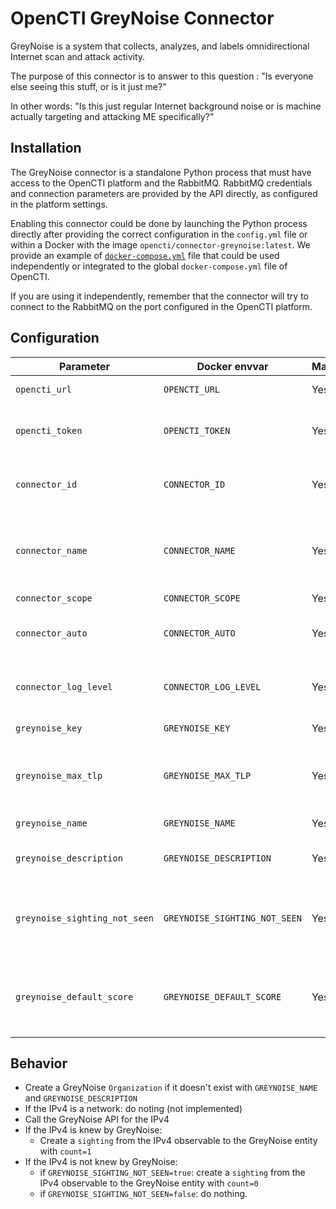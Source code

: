 # OpenCTI GreyNoise Connector

GreyNoise is a system that collects, analyzes, and labels omnidirectional Internet scan and attack activity.

The purpose of this connector is to answer to this question : "Is everyone else seeing this stuff, or is it just me?"

In other words:  "Is this just regular Internet background noise or is machine actually targeting and attacking ME specifically?"

## Installation

The GreyNoise connector is a standalone Python process that must have access to the OpenCTI platform and the RabbitMQ. RabbitMQ credentials and connection parameters are provided by the API directly, as configured in the platform settings.

Enabling this connector could be done by launching the Python process directly after providing the correct configuration in the `config.yml` file or within a Docker with the image `opencti/connector-greynoise:latest`. We provide an example of [`docker-compose.yml`](docker-compose.yml) file that could be used independently or integrated to the global `docker-compose.yml` file of OpenCTI.

If you are using it independently, remember that the connector will try to connect to the RabbitMQ on the port configured in the OpenCTI platform.

## Configuration


| Parameter                              | Docker envvar                          | Mandatory  | Description                                                                                                               |
|----------------------------------------|----------------------------------------|------------|---------------------------------------------------------------------------------------------------------------------------|
| `opencti_url`                          | `OPENCTI_URL`                          | Yes        | The URL of the OpenCTI platform.                                                                                          |
| `opencti_token`                        | `OPENCTI_TOKEN`                        | Yes        | The default admin token configured in the OpenCTI platform parameters file.                                               |
| `connector_id`                         | `CONNECTOR_ID`                         | Yes        | A valid arbitrary `UUIDv4` that must be unique for this connector.                                                        |
| `connector_name`                       | `CONNECTOR_NAME`                       | Yes        | The name of the GreyNoise connector instance, to identify it if you have multiple GreyNoise connectors.                   |
| `connector_scope`                      | `CONNECTOR_SCOPE`                      | Yes        | Must be `ipv4-addr`.                                                                                                      |
| `connector_auto`	                      | `CONNECTOR_AUTO`                       | Yes        | Must be `true` or `false` to enable or disable auto-enrichment of observables                                             |
| `connector_log_level`                  | `CONNECTOR_LOG_LEVEL`                  | Yes        | The log level for this connector, could be `debug`, `info`, `warn` or `error` (less verbose).                             |
| `greynoise_key`                        | `GREYNOISE_KEY`                        | Yes        | The GreyNoise API key .                                                                                                   |
| `greynoise_max_tlp`                    | `GREYNOISE_MAX_TLP`                    | Yes        | Do not send any data to GreyNoise if the TLP of the observable is greater than GREYNOISE_MAX_TLP                          |
| `greynoise_name`	                      | `GREYNOISE_NAME`                       | Yes        | The GreyNoise organization name                                                                                           |
| `greynoise_description`                | `GREYNOISE_DESCRIPTION`                | Yes        | The GreyNoise organization description                                                                                    |
| `greynoise_sighting_not_seen`          | `GREYNOISE_SIGHTING_NOT_SEEN`          | Yes        | Must be `true` or `false` to enable or disable the creation of a sighting with `count=0` when an IP has not been seen.    |
| `greynoise_default_score`              | `GREYNOISE_DEFAULT_SCORE`              | Yes        | Default_score allows you to add a default score for an indicator and its observable (a number between 1 and 100)          | 


## Behavior

- Create a GreyNoise `Organization` if it doesn't exist with `GREYNOISE_NAME`  and `GREYNOISE_DESCRIPTION`
- If the IPv4 is a network: do noting (not implemented)
- Call the GreyNoise API for the IPv4
- If the IPv4 is knew by GreyNoise:
  - Create a `sighting` from the IPv4 observable to the GreyNoise entity with `count=1`
- If the IPv4 is not knew by GreyNoise:
  - if `GREYNOISE_SIGHTING_NOT_SEEN=true`: create a `sighting` from the IPv4 observable to the GreyNoise entity with `count=0`
  - if `GREYNOISE_SIGHTING_NOT_SEEN=false`: do nothing.
